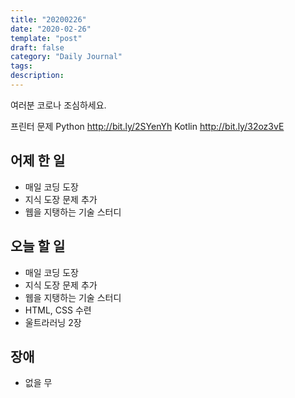 ```yaml
---
title: "20200226"
date: "2020-02-26"
template: "post"
draft: false
category: "Daily Journal"
tags:
description:
---
```


여러분 코로나 조심하세요.

프린터 문제
Python
<http://bit.ly/2SYenYh>
Kotlin
<http://bit.ly/32oz3vE>

## 어제 한 일

* 매일 코딩 도장
* 지식 도장 문제 추가
* 웹을 지탱하는 기술 스터디

## 오늘 할 일

* 매일 코딩 도장
* 지식 도장 문제 추가
* 웹을 지탱하는 기술 스터디
* HTML, CSS 수련
* 울트라러닝 2장

## 장애

* 없을 무
